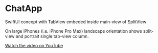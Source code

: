 # ChatApp

SwiftUI concept with TabView embeded inside main-view of SplitView

On large iPhones (i.e. iPhone Pro Max) landscape orientation shows split-view and portrait single tab-view column.

[Watch the video on YouTube](https://youtu.be/9HUBBR-s3CQ)
